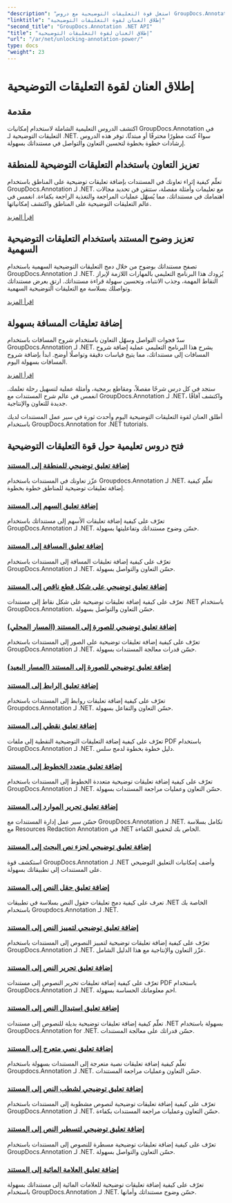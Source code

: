 ```yaml
---
"description": "استغل قوة التعليقات التوضيحية مع دروس GroupDocs.Annotation لـ .NET. تعلّم كيفية إضافة تعليقات توضيحية متنوعة خطوة بخطوة، وحسّن التعاون بسهولة."
"linktitle": "إطلاق العنان لقوة التعليقات التوضيحية"
"second_title": "GroupDocs.Annotation .NET API"
"title": "إطلاق العنان لقوة التعليقات التوضيحية"
"url": "/ar/net/unlocking-annotation-power/"
type: docs
"weight": 23
---
```


# إطلاق العنان لقوة التعليقات التوضيحية

## مقدمة

اكتشف الدروس التعليمية الشاملة لاستخدام إمكانيات GroupDocs.Annotation في التعليقات التوضيحية لـ .NET. سواءً كنت مطورًا محترفًا أو مبتدئًا، توفر هذه الدروس إرشادات خطوة بخطوة لتحسين التعاون والتواصل في مستنداتك بسهولة.

## تعزيز التعاون باستخدام التعليقات التوضيحية للمنطقة

تعلّم كيفية إثراء تعاونك في المستندات بإضافة تعليقات توضيحية على المناطق باستخدام GroupDocs.Annotation لـ .NET. مع تعليمات وأمثلة مفصلة، ستتقن فن تحديد مجالات اهتمامك في مستنداتك، مما يُسهّل عمليات المراجعة والتغذية الراجعة بكفاءة. انغمس في عالم التعليقات التوضيحية على المناطق واكتشف إمكانياتها.

[اقرأ المزيد](./add-area-annotation/)

## تعزيز وضوح المستند باستخدام التعليقات التوضيحية السهمية

تصفح مستنداتك بوضوح من خلال دمج التعليقات التوضيحية السهمية باستخدام GroupDocs.Annotation لـ .NET. يُزودك هذا البرنامج التعليمي بالمهارات اللازمة لإبراز النقاط المهمة، وجذب الانتباه، وتحسين سهولة قراءة مستنداتك. ارتقِ بعرض مستنداتك وتواصلك بسلاسة مع التعليقات التوضيحية السهمية.

[اقرأ المزيد](./add-arrow-annotation/)

## إضافة تعليقات المسافة بسهولة

سدّ فجوات التواصل وسهّل التعاون باستخدام شروح المسافات باستخدام GroupDocs.Annotation لـ .NET. يشرح هذا البرنامج التعليمي عملية إضافة شروح المسافات إلى مستنداتك، مما يتيح قياسات دقيقة وتواصلًا أوضح. ابدأ بإضافة شروح المسافات بسهولة اليوم.

[اقرأ المزيد](./add-distance-annotation/)

ستجد في كل درس شرحًا مفصلاً، ومقاطع برمجية، وأمثلة عملية لتسهيل رحلة تعلمك. انغمس في عالم شرح المستندات مع GroupDocs.Annotation لـ .NET، واكتشف آفاقًا جديدة للتعاون والإنتاجية.

أطلق العنان لقوة التعليقات التوضيحية اليوم وأحدث ثورة في سير عمل المستندات لديك باستخدام GroupDocs.Annotation for .NET tutorials.

## فتح دروس تعليمية حول قوة التعليقات التوضيحية
### [إضافة تعليق توضيحي للمنطقة إلى المستند](./add-area-annotation/)
عزّز تعاونك في المستندات باستخدام Groupdocs.Annotation لـ .NET. تعلّم كيفية إضافة تعليقات توضيحية للمناطق خطوة بخطوة.
### [إضافة تعليق السهم إلى المستند](./add-arrow-annotation/)
تعرّف على كيفية إضافة تعليقات الأسهم إلى مستنداتك باستخدام GroupDocs.Annotation لـ .NET. حسّن وضوح مستنداتك وتفاعليتها بسهولة.
### [إضافة تعليق المسافة إلى المستند](./add-distance-annotation/)
تعرّف على كيفية إضافة تعليقات المسافة إلى المستندات باستخدام GroupDocs.Annotation لـ .NET. حسّن التعاون والتواصل بسهولة.
### [إضافة تعليق توضيحي على شكل قطع ناقص إلى المستند](./add-ellipse-annotation/)
تعرّف على كيفية إضافة تعليقات توضيحية على شكل نقاط إلى مستندات .NET باستخدام GroupDocs.Annotation. حسّن التعاون والتواصل بسهولة.
### [إضافة تعليق توضيحي للصورة إلى المستند (المسار المحلي)](./add-image-annotation-local-path/)
تعرّف على كيفية إضافة تعليقات توضيحية على الصور إلى المستندات باستخدام GroupDocs.Annotation لـ .NET. حسّن قدرات معالجة المستندات بسهولة.
### [إضافة تعليق توضيحي للصورة إلى المستند (المسار البعيد)](./add-image-annotation-remote-path/)
### [إضافة تعليق الرابط إلى المستند](./add-link-annotation/)
تعرّف على كيفية إضافة تعليقات روابط إلى المستندات باستخدام Groupdocs.Annotation لـ .NET. حسّن التعاون والتفاعل بسهولة.
### [إضافة تعليق نقطي إلى المستند](./add-point-annotation/)
تعرّف على كيفية إضافة التعليقات التوضيحية النقطية إلى ملفات PDF باستخدام GroupDocs.Annotation لـ .NET. دليل خطوة بخطوة لدمج سلس.
### [إضافة تعليق متعدد الخطوط إلى المستند](./add-polyline-annotation/)
تعرّف على كيفية إضافة تعليقات توضيحية متعددة الخطوط إلى المستندات باستخدام GroupDocs.Annotation لـ .NET. حسّن التعاون وعمليات مراجعة المستندات بسهولة.
### [إضافة تعليق تحرير الموارد إلى المستند](./add-resources-redaction-annotation/)
حسّن سير عمل إدارة المستندات مع GroupDocs.Annotation لـ .NET. تكامل بسلاسة مع Resources Redaction Annotation في .NET الخاص بك لتحقيق الكفاءة.
### [إضافة تعليق توضيحي لجزء نص البحث إلى المستند](./add-search-text-fragment-annotation/)
استكشف قوة GroupDocs.Annotation لـ .NET وأضف إمكانيات التعليق التوضيحي على المستندات إلى تطبيقاتك بسهولة.
### [إضافة تعليق حقل النص إلى المستند](./add-text-field-annotation/)
تعرف على كيفية دمج تعليقات حقول النص بسلاسة في تطبيقات .NET الخاصة بك باستخدام Groupdocs.Annotation لـ .NET.
### [إضافة تعليق توضيحي لتمييز النص إلى المستند](./add-text-highlight-annotation/)
تعرّف على كيفية إضافة تعليقات توضيحية لتمييز النصوص إلى المستندات باستخدام GroupDocs.Annotation لـ .NET. عزّز التعاون والإنتاجية مع هذا الدليل الشامل.
### [إضافة تعليق تحرير النص إلى المستند](./add-text-redaction-annotation/)
تعرّف على كيفية إضافة تعليقات تحرير النصوص إلى مستندات PDF باستخدام GroupDocs.Annotation لـ .NET. احمِ معلوماتك الحساسة بسهولة.
### [إضافة تعليق استبدال النص إلى المستند](./add-text-replacement-annotation/)
تعلّم كيفية إضافة تعليقات توضيحية بديلة للنصوص إلى مستندات .NET بسهولة باستخدام GroupDocs.Annotation for .NET. حسّن قدراتك على معالجة المستندات.
### [إضافة تعليق نصي متعرج إلى المستند](./add-text-squiggly-annotation/)
تعلّم كيفية إضافة تعليقات نصية متعرجة إلى المستندات بسهولة باستخدام Groupdocs.Annotation لـ .NET. حسّن التعاون وعمليات مراجعة المستندات.
### [إضافة تعليق توضيحي لشطب النص إلى المستند](./add-text-strikeout-annotation/)
تعرّف على كيفية إضافة تعليقات توضيحية لنصوص مشطوبة إلى المستندات باستخدام GroupDocs.Annotation لـ .NET. حسّن التعاون وعمليات مراجعة المستندات بكفاءة.
### [إضافة تعليق توضيحي لتسطير النص إلى المستند](./add-text-underline-annotation/)
تعرّف على كيفية إضافة تعليقات توضيحية مسطرة للنصوص إلى المستندات باستخدام GroupDocs.Annotation لـ .NET. حسّن التعاون والتواصل بسهولة.
### [إضافة تعليق العلامة المائية إلى المستند](./add-watermark-annotation/)
تعرّف على كيفية إضافة تعليقات توضيحية للعلامات المائية إلى مستنداتك بسهولة باستخدام GroupDocs.Annotation لـ .NET. حسّن وضوح مستنداتك وأمانها.